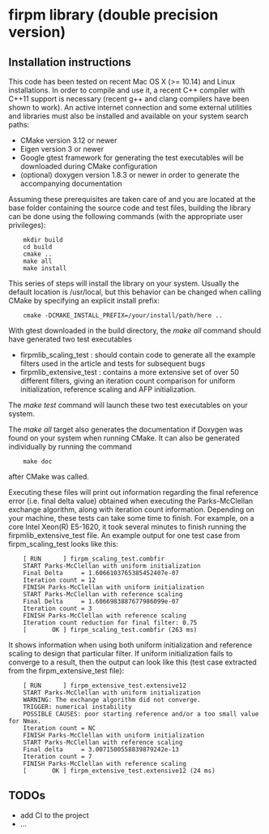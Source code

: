 firpm library (double precision version)
=========================================

## Installation instructions
This code has been tested on recent Mac OS X (>= 10.14) and Linux installations. In order to compile and use it, a recent 
C++ compiler with C++11 support is necessary (recent g++ and clang compilers have been shown to work). An active internet 
connection and some external utilities and libraries must also be installed and available on your system search paths:
* CMake version 3.12 or newer
* Eigen version 3 or newer
* Google gtest framework for generating the test executables will be downloaded during CMake configuration
* (optional) doxygen version 1.8.3 or newer in order to generate the accompanying documentation

Assuming these prerequisites are taken care of and you are located at the base folder containing the source code and test files,
building the library can be done using the following commands (with the appropriate user privileges):

        mkdir build
        cd build
        cmake ..
        make all
        make install

This series of steps will install the library on your system. Usually the default location is /usr/local, but this behavior can
be changed when calling CMake by specifying an explicit install prefix:

        cmake -DCMAKE_INSTALL_PREFIX=/your/install/path/here ..


With gtest downloaded in the build directory, the *make all* command should have generated two test executables
* firpmlib_scaling_test : should contain code to generate all the example filters used in the article and tests for subsequent bugs
* firpmlib_extensive_test : contains a more extensive set of over 50 different filters, giving an iteration count comparison for uniform initialization, reference scaling and AFP initialization.

The *make test* command will launch these two test executables on your system.


The *make all* target also generates the documentation if Doxygen was found on your system when running CMake. It can also be
generated individually by running the command

        make doc

after CMake was called.


Executing these files will print out information regarding the final reference error (i.e. final delta value) obtained when
executing the Parks-McClellan exchange algorithm, along with iteration count information. Depending on your machine, these tests
can take some time to finish. For example, on a core Intel Xeon(R) E5-1620, it took several minutes to finish running
the firpmlib_extensive_test file.
An example output for one test case from firpm_scaling_test looks like this:

        [ RUN      ] firpm_scaling_test.combfir
        START Parks-McClellan with uniform initialization
        Final Delta     = 1.6066103765385452407e-07
        Iteration count = 12
        FINISH Parks-McClellan with uniform initialization
        START Parks-McClellan with reference scaling
        Final Delta     = 1.6066983887677986099e-07
        Iteration count = 3
        FINISH Parks-McClellan with reference scaling
        Iteration count reduction for final filter: 0.75
        [       OK ] firpm_scaling_test.combfir (263 ms)

It shows information when using both uniform initialization and reference scaling to design that particular filter. If uniform initialization
fails to converge to a result, then the output can look like this (test case extracted from the firpm_extensive_test file):

        [ RUN      ] firpm_extensive_test.extensive12
        START Parks-McClellan with uniform initialization
        WARNING: The exchange algorithm did not converge.
        TRIGGER: numerical instability
        POSSIBLE CAUSES: poor starting reference and/or a too small value for Nmax.
        Iteration count = NC
        FINISH Parks-McClellan with uniform initialization
        START Parks-McClellan with reference scaling
        Final delta     = 3.0071500558839879242e-13
        Iteration count = 7
        FINISH Parks-McClellan with reference scaling
        [       OK ] firpm_extensive_test.extensive12 (24 ms)

## TODOs
* add CI to the project
* ...
